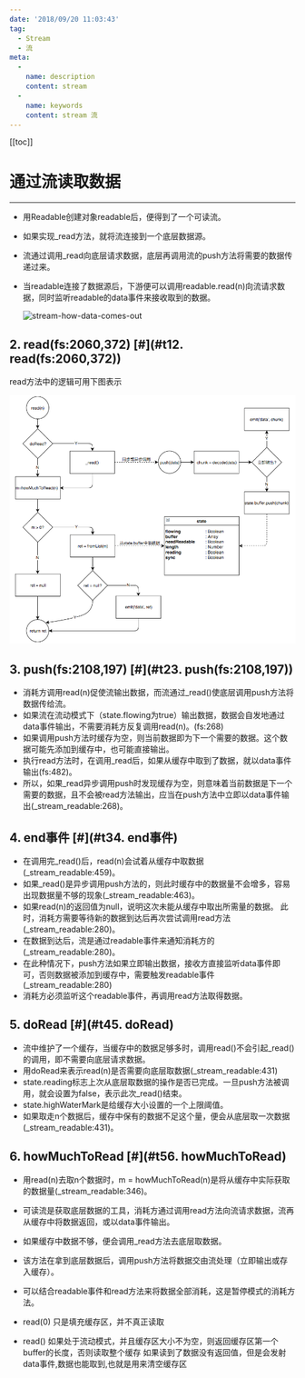 ```yaml
---
date: '2018/09/20 11:03:43'
tag:
  - Stream
  - 流
meta:
  -
    name: description
    content: stream
  -
    name: keywords
    content: stream 流
---
```

[[toc]]

# 通过流读取数据
------------------------------

*   用Readable创建对象readable后，便得到了一个可读流。

*   如果实现_read方法，就将流连接到一个底层数据源。

*   流通过调用_read向底层请求数据，底层再调用流的push方法将需要的数据传递过来。

*   当readable连接了数据源后，下游便可以调用readable.read(n)向流请求数据，同时监听readable的data事件来接收取到的数据。

    ![stream-how-data-comes-out](assets/stream-how-data-comes-out.png)

2\. read(fs:2060,372) [#](#t12. read(fs:2060,372))
--------------------------------------------------

read方法中的逻辑可用下图表示

![stream-read](assets/stream-read.png)

3\. push(fs:2108,197) [#](#t23. push(fs:2108,197))
--------------------------------------------------

*   消耗方调用read(n)促使流输出数据，而流通过_read()使底层调用push方法将数据传给流。
*   如果流在流动模式下（state.flowing为true）输出数据，数据会自发地通过data事件输出，不需要消耗方反复调用read(n)。(fs:268)
*   如果调用push方法时缓存为空，则当前数据即为下一个需要的数据。这个数据可能先添加到缓存中，也可能直接输出。
*   执行read方法时，在调用_read后，如果从缓存中取到了数据，就以data事件输出(fs:482)。
*   所以，如果\_read异步调用push时发现缓存为空，则意味着当前数据是下一个需要的数据，且不会被read方法输出，应当在push方法中立即以data事件输出(\_stream_readable:268)。

4\. end事件 [#](#t34. end事件)
--------------------------

*   在调用完\_read()后，read(n)会试着从缓存中取数据(\_stream_readable:459)。
*   如果\_read()是异步调用push方法的，则此时缓存中的数据量不会增多，容易出现数据量不够的现象(\_stream_readable:463)。
*   如果read(n)的返回值为null，说明这次未能从缓存中取出所需量的数据。 此时，消耗方需要等待新的数据到达后再次尝试调用read方法(\_stream\_readable:280)。
*   在数据到达后，流是通过readable事件来通知消耗方的(\_stream\_readable:280)。
*   在此种情况下，push方法如果立即输出数据，接收方直接监听data事件即可，否则数据被添加到缓存中，需要触发readable事件(\_stream\_readable:280)
*   消耗方必须监听这个readable事件，再调用read方法取得数据。

5\. doRead [#](#t45. doRead)
----------------------------

*   流中维护了一个缓存，当缓存中的数据足够多时，调用read()不会引起_read()的调用，即不需要向底层请求数据。
*   用doRead来表示read(n)是否需要向底层取数据(\_stream\_readable:431)
*   state.reading标志上次从底层取数据的操作是否已完成。一旦push方法被调用，就会设置为false，表示此次_read()结束。
*   state.highWaterMark是给缓存大小设置的一个上限阈值。
*   如果取走n个数据后，缓存中保有的数据不足这个量，便会从底层取一次数据(\_stream\_readable:431)。

6\. howMuchToRead [#](#t56. howMuchToRead)
------------------------------------------

*   用read(n)去取n个数据时，m = howMuchToRead(n)是将从缓存中实际获取的数据量(\_stream\_readable:346)。
*   可读流是获取底层数据的工具，消耗方通过调用read方法向流请求数据，流再从缓存中将数据返回，或以data事件输出。
*   如果缓存中数据不够，便会调用_read方法去底层取数据。
*   该方法在拿到底层数据后，调用push方法将数据交由流处理（立即输出或存入缓存）。
*   可以结合readable事件和read方法来将数据全部消耗，这是暂停模式的消耗方法。

*   read(0) 只是填充缓存区，并不真正读取
*   read() 如果处于流动模式，并且缓存区大小不为空，则返回缓存区第一个buffer的长度，否则读取整个缓存 如果读到了数据没有返回值，但是会发射data事件,数据也能取到,也就是用来清空缓存区

